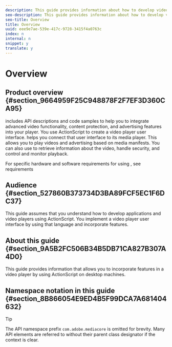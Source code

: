 ```yaml
---
description: This guide provides information about how to develop video player applications by using for Desktop HLS, which is implemented in ActionScript.
seo-description: This guide provides information about how to develop video player applications by using for Desktop HLS, which is implemented in ActionScript.
seo-title: Overview
title: Overview
uuid: eee9e7ae-539e-417c-9728-3415f4a0763c
index: n
internal: n
snippet: y
translate: y
---
```


# Overview


## Product overview {#section_9664959F25C948878F2F7EF3D360CA95}

<!-- PH element: phrases/primetime-sdk-name --> includes API descriptions and code samples to help you to integrate advanced video functionality, content protection, and advertising features into your player. You use ActionScript to create a video player user interface. <!-- PH element: phrases/primetime-sdk-name --> helps you connect that user interface to its media player. This allows you to play videos and advertising based on media manifests. You can also use <!-- PH element: phrases/primetime-sdk-name --> to retrieve information about the video, handle security, and control and monitor playback.
For specific hardware and software requirements for using  <!-- PH element: phrases/primetime-sdk-name --> , see requirements 

## Audience {#section_527860B373734D3BA89FCF5EC1F6DC37}

This guide assumes that you understand how to develop applications and video players using ActionScript. You implement a video player user interface by using that language and incorporate  <!-- PH element: phrases/primetime-sdk-name --> features.

## About this guide {#section_9A5B2FC506B34B5DB71CA827B307A4D0}

This guide provides information that allows you to incorporate  <!-- PH element: phrases/primetime-sdk-name --> features in a video player by using ActionScript on desktop machines.

## Namespace notation in this guide {#section_8B866054E9ED4B5F99DCA7A681404632}


>[!TIP]
>
>The <!-- PH element: phrases/primetime-sdk-name --> API namespace prefix `com.adobe.mediacore` is omitted for brevity. Many API elements are referred to without their parent class designator if the context is clear.


